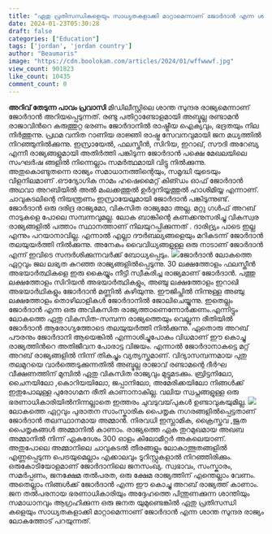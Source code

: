 ```yaml
---
title: "ഏതു പ്രതിസന്ധികളെയും സാധ്യതകളാക്കി മാറ്റാമെന്നാണ് ജോർദാൻ എന്ന ശാന്ത സുന്ദര രാജ്യം ലോകത്തോട് പറയുന്നത്"
date: 2024-01-23T05:30:28
draft: false
categories: ["Education"]
tags: ['jordan', 'jordan country']
author: "Beaumaris"
image: "https://cdn.boolokam.com/articles/2024/01/wffwwwf.jpg"
view_count: 901823
like_count: 10435
comment_count: 0
---
```


**അറിവ് തേടുന്ന പാവം പ്രവാസി** മിഡിലീസ്റ്റിലെ ശാന്ത സുന്ദര രാജ്യമെന്നാണ് ജോർദാൻ അറിയപ്പെടുന്നത്. രണ്ടു പതിറ്റാണ്ടോളമായി അബ്ദുല്ല രണ്ടാമൻ രാജാവിന്‍റെ കരുത്തുറ്റ ഭരണം ജോർദാനിൽ രാഷ്ട്രീയ ഐക്യവും, ഭദ്രതയും നില നിർത്തുന്നു. പ്രഥമ വനിത റാണിയ രാജ്ഞി രാഷ്ട്ര സേവനവുമായി ജന മധ്യത്തിൽ നിറഞ്ഞുനിൽക്കുന്നു. ഇസ്രായേൽ, ഫലസ്തീൻ, സിറിയ, ഇറാഖ്, സൗദി അറേബ്യ എന്നീ രാജ്യങ്ങളുമായി അതിർത്തി പങ്കിടുന്ന ജോർദാൻ പക്ഷെ മേഖലയിലെ സംഘർഷ ങ്ങളിൽ നിന്നെല്ലാം സമർത്ഥമായി വിട്ടു നിൽക്കുന്നു. അതുകൊണ്ടുതന്നെ രാജ്യം സമാധാനത്തിന്റെയും, സമൃദ്ധി യുടെയും വിളനിലമാണ് .ഔദ്യോഗിക നാമം ഹഷെമൈറ്റ് കിങ്ഡം ഓഫ് ജോർദാൻ അഥവാ അറബിയിൽ അൽ മംലക്കത്തുൽ ഉർദുനിയ്യത്തുൽ ഹാശിമിയ്യ എന്നാണ്. ചാവുകടലിന്റെ നിയന്ത്രണം ഇസ്രായേലുമായി ജോർദാൻ പങ്കിടുന്നുണ്ട്. ജോർദാൻ ഒരു ദരിദ്ര രാജ്യമോ, വികസിത രാജ്യമോ അല്ല. മറ്റു ഗൾഫ് അറബ് നാടുകളെ പോലെ സമ്പന്നവുമല്ല. ലോക ബാങ്കിന്റെ കണക്കനുസരിച്ചു വികസ്വര രാജ്യങ്ങളിൽ പത്താം സ്ഥാനത്താണ് നിലയുറപ്പിക്കുന്നത് . ദാരിദ്ര്യം പാടെ ഇല്ല എന്നും പറയാനാവില്ല. എന്നാൽ എല്ലാ ദൗർബല്യങ്ങളെയും മറികടന്ന് ജോർദാൻ തലയുയർത്തി നിൽക്കുന്നു. അനേകം വൈവിധ്യങ്ങളുള്ള ഒരു നാടാണ് ജോർദാൻ എന്ന് ഇവിടെ സന്ദർശിക്കുന്നവർക്ക് ബോധ്യപ്പെടും. ![](https://cdn.boolokam.com/articles/2024/01/wgwg.gif)ജോർദാൻ ലോകത്തെ ഏറ്റവും ജല ലഭ്യത കുറഞ്ഞ രാജ്യങ്ങളിൽപ്പെടുന്നു. 30 ലക്ഷത്തോളം ഫലസ്തീൻ അഭയാർത്ഥികളെ ഇരു കൈയ്യും നീട്ടി സ്വീകരിച്ച രാജ്യമാണ് ജോർദാൻ. പത്തു ലക്ഷത്തോളം സിറിയൻ അഭയാർത്ഥികളും, അഞ്ചു ലക്ഷത്തോളം ഇറാഖി അഭയാർഥികളും ജോർദാൻ മണ്ണിൽ കഴിയുന്നു. ഈജിപ്തിൽ നിന്നുള്ള അഞ്ചു ലക്ഷത്തോളം തൊഴിലാളികൾ ജോർദാനിൽ ജോലിചെയ്യുന്നു. ഇതെല്ലം ജോർദാൻ എന്ന ഒരു അവികസിത രാജ്യത്താണെന്നോർക്കണം.എന്നിട്ടും ലോകത്തെ ഏതു വികസിത-സമ്പന്ന രാജ്യത്തെയും വെല്ലുന്ന രീതിയിൽ ജോർദാൻ ആരോഗ്യത്തോടെ തലയുയർത്തി നിൽക്കുന്നു. ഏതൊരു അറബ് പൗരനും ജോർദാനി ആയെങ്കിൽ എന്നാശിച്ചുപോകും വിധമാണ് ഈ കൊച്ചു രാജ്യത്തിന്‍റെ അതിജീവന പോരാട്ട വിജയം. എന്നാൽ ജോർദാനാകട്ടെ മറ്റ് അറബ് രാജ്യങ്ങളിൽ നിന്ന് തികച്ചും വ്യത്യസ്തമാണ്. വിദ്യാസമ്പന്നമായ പുതു തലമുറയെ വാർത്തെടുക്കുന്നതിൽ അബ്ദുല്ല രാജാവ് രണ്ടാമന്റെ ദീർഘ വീക്ഷണത്തിന് മുമ്പിൽ ഏതു വികസിത രാജ്യവും മുട്ടുമടക്കും. ബ്രിട്ടനിലോ, ചൈനയിലോ ,കൊറിയയിലോ, ജപ്പാനിലോ, അമേരിക്കയിലോ നിങ്ങൾക്ക് ഇതുപോലുള്ള പുരോഗമന രീതി കാണാനാകില്ല. വലിയ സ്വപ്നങ്ങളുള്ള ഒരു ഭരണാധികാരിയിൽനിന്നല്ലാതെ ഇത്തരം ചുവടുവയ്‌പുകൾ ഉണ്ടാവുകയുമില്ല. ![](https://cdn.boolokam.com/articles/2024/01/qdqdqdfff.webp)ലോകത്തെ ഏറ്റവും പുരാതന സാംസ്കാരിക പൈതൃക നഗരങ്ങളിൽപ്പെട്ടതാണ് ജോർദാൻ തലസ്ഥാനമായ അമ്മാൻ. നിരവധി ഇസ്ലാമിക, ക്രൈസ്തവ ,ജൂത പൈതൃകങ്ങൾ അമ്മാനിൽ കാണാം. രാജ്യത്തെ ഏക തുറമുഖമായ അഖബ അമ്മാനിൽ നിന്ന് ഏകദേശം 300 ഓളം കിലോമീറ്റർ അകലെയാണ്. അതുപോലെ അമ്മാനിലെ ചാവുകടൽ തീരങ്ങളും ലോകാത്ഭുതങ്ങളിൽ എണ്ണപ്പെടുന്ന പെട്രയുമെല്ലാം എക്കാലവും ടൂറിസ്റ്റുകളാൽ നിറഞ്ഞിരിക്കും. ഒരുകോടിയോളമാണ് ജോർദാനിലെ ജനസംഖ്യ. സ്വഭാവം, സംസ്കാരം, സമർപ്പണം, ജനക്ഷേമ തൽപരത, ഒരു ക്ഷേമ രാജ്യത്തിന് എന്തെല്ലാം വേണം. അതെല്ലാം നിങ്ങൾക്ക് ജോർദാൻ എന്ന ഈ കൊച്ചു അറബ് രാജ്യത്ത് കാണാം. ജന തൽപരനായ ഭരണാധികാരിയും അദ്ദേഹത്തെ പിന്തുണക്കുന്ന ശാന്തിയും സമാധാനവും ആഗ്രഹിക്കുന്ന ഒരു ജനത യുമുണ്ടെങ്കിൽ ഏതു പ്രതിസന്ധി കളെയും സാധ്യതകളാക്കി മാറ്റാമെന്നാണ് ജോർദാൻ എന്ന ശാന്ത സുന്ദര രാജ്യം ലോകത്തോട് പറയുന്നത്.
